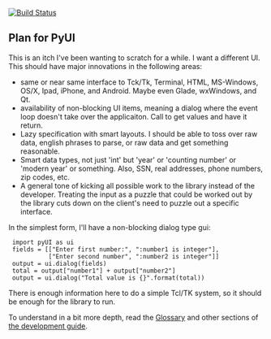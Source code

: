 [![Build Status](https://travis-ci.org/merriam/pyui.svg?branch=master)](https://travis-ci.org/merriam/pyui)

Plan for PyUI
--

This is an itch I've been wanting to scratch for a while.  I want a
different UI.  This should have major innovations in the following areas:

* same or near same interface to Tck/Tk, Terminal, HTML, MS-Windows, OS/X,
  Ipad, iPhone, and Android.  Maybe even Glade, wxWindows, and Qt.
* availability of non-blocking UI items, meaning a dialog where the event
  loop doesn't take over the applicaiton.  Call to get values and have it
  return.
* Lazy specification with smart layouts.  I should be able to toss over raw
  data, english phrases to parse, or raw data and get something reasonable.
* Smart data types, not just 'int' but 'year' or 'counting number' or
  'modern year' or something.  Also, SSN, real addresses, phone numbers,
  zip codes, etc.
* A general tone of kicking all possible work to the library instead of the
  developer.  Treating the input as a puzzle that could be worked out by
  the library cuts down on the client's need to puzzle out a specific
  interface.

In the simplest form, I'll have a non-blocking dialog type gui:

     import pyUI as ui
     fields = [["Enter first number:", ":number1 is integer"],
               ["Enter second number", ":number2 is integer"]]
     output = ui.dialog(fields)
     total = output["number1"] + output["number2"]
     output = ui.dialog("Total value is {}".format(total))


There is enough information here to do a simple Tcl/TK system, so it should be enough for the library to run.

To understand in a bit more depth, read the [Glossary](DEVELOP.md) and other sections of [the development guide](DEVELOP.md).
